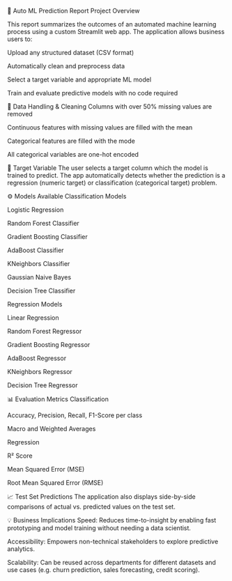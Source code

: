 📄 Auto ML Prediction Report
Project Overview

This report summarizes the outcomes of an automated machine learning process using a custom Streamlit web app. The application allows business users to:

Upload any structured dataset (CSV format)

Automatically clean and preprocess data

Select a target variable and appropriate ML model

Train and evaluate predictive models with no code required

🧼 Data Handling & Cleaning
Columns with over 50% missing values are removed

Continuous features with missing values are filled with the mean

Categorical features are filled with the mode

All categorical variables are one-hot encoded

🎯 Target Variable
The user selects a target column which the model is trained to predict. The app automatically detects whether the prediction is a regression (numeric target) or classification (categorical target) problem.

⚙️ Models Available
Classification Models

Logistic Regression

Random Forest Classifier

Gradient Boosting Classifier

AdaBoost Classifier

KNeighbors Classifier

Gaussian Naive Bayes

Decision Tree Classifier

Regression Models

Linear Regression

Random Forest Regressor

Gradient Boosting Regressor

AdaBoost Regressor

KNeighbors Regressor

Decision Tree Regressor

📊 Evaluation Metrics
Classification

Accuracy, Precision, Recall, F1-Score per class

Macro and Weighted Averages

Regression

R² Score

Mean Squared Error (MSE)

Root Mean Squared Error (RMSE)

📈 Test Set Predictions
The application also displays side-by-side comparisons of actual vs. predicted values on the test set.

💡 Business Implications
Speed: Reduces time-to-insight by enabling fast prototyping and model training without needing a data scientist.

Accessibility: Empowers non-technical stakeholders to explore predictive analytics.

Scalability: Can be reused across departments for different datasets and use cases (e.g. churn prediction, sales forecasting, credit scoring).
